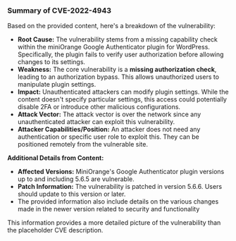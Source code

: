 ### Summary of CVE-2022-4943

Based on the provided content, here's a breakdown of the vulnerability:

*   **Root Cause:** The vulnerability stems from a missing capability check within the miniOrange Google Authenticator plugin for WordPress. Specifically, the plugin fails to verify user authorization before allowing changes to its settings.
*   **Weakness:** The core vulnerability is a **missing authorization check**, leading to an authorization bypass. This allows unauthorized users to manipulate plugin settings.
*   **Impact:** Unauthenticated attackers can modify plugin settings. While the content doesn't specify particular settings, this access could potentially disable 2FA or introduce other malicious configurations.
*   **Attack Vector:** The attack vector is over the network since any unauthenticated attacker can exploit this vulnerability.
*   **Attacker Capabilities/Position:** An attacker does not need any authentication or specific user role to exploit this. They can be positioned remotely from the vulnerable site.

**Additional Details from Content:**

*   **Affected Versions:** MiniOrange's Google Authenticator plugin versions up to and including 5.6.5 are vulnerable.
*   **Patch Information:** The vulnerability is patched in version 5.6.6. Users should update to this version or later.
*  The provided information also include details on the various changes made in the newer version related to security and functionality

This information provides a more detailed picture of the vulnerability than the placeholder CVE description.